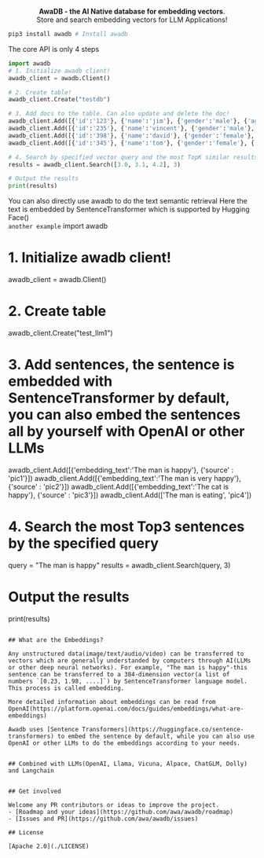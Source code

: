 <p align="center">
    <b>AwaDB - the AI Native database for embedding vectors</b>. <br />
    Store and search embedding vectors for LLM Applications!
</p>


```bash
pip3 install awadb # Install awadb 
```

The core API is only 4 steps 

```python
import awadb
# 1. Initialize awadb client!
awadb_client = awadb.Client()

# 2. Create table!
awadb_client.Create("testdb")

# 3. Add docs to the table. Can also update and delete the doc!
awadb_client.Add([{'id':'123'}, {'name':'jim'}, {'gender':'male'}, {'age':39}, 'hello', 'world', [1, 3.5, 3]])
awadb_client.Add([{'id':'235'}, {'name':'vincent'}, {'gender':'male'}, {'age':28}, 'what', 'doing', [1, 3.4, 2]])
awadb_client.Add([{'id':'398'}, {'name':'david'}, {'gender':'female'}, {'age':45}, 'yu', 'hi', [1, 2.4, 4]])
awadb_client.Add([{'id':'345'}, {'name':'tom'}, {'gender':'female'}, {'age':25}, 'hhuhu', 'hello', [1.3, 2.9, 8.9]])

# 4. Search by specified vector query and the most TopK similar results
results = awadb_client.Search([3.0, 3.1, 4.2], 3)

# Output the results
print(results)

```

You can also directly use awadb to do the text semantic retrieval
Here the text is embedded by SentenceTransformer which is supported by Hugging Face()   
```another example```
import awadb
# 1. Initialize awadb client!
awadb_client = awadb.Client()

# 2. Create table
awadb_client.Create("test_llm1") 

# 3. Add sentences, the sentence is embedded with SentenceTransformer by default, you can also embed the sentences all by yourself with OpenAI or other LLMs
awadb_client.Add([{'embedding_text':'The man is happy'}, {'source' : 'pic1'}])
awadb_client.Add([{'embedding_text':'The man is very happy'}, {'source' : 'pic2'}])
awadb_client.Add([{'embedding_text':'The cat is happy'}, {'source' : 'pic3'}])
awadb_client.Add(['The man is eating', 'pic4'])

# 4. Search the most Top3 sentences by the specified query
query = "The man is happy"
results = awadb_client.Search(query, 3)

# Output the results
print(results)

```

## What are the Embeddings?

Any unstructured data(image/text/audio/video) can be transferred to vectors which are generally understanded by computers through AI(LLMs or other deep neural networks). For example, "The man is happy"-this sentence can be transferred to a 384-dimension vector(a list of numbers `[0.23, 1.98, ....]`) by SentenceTransformer language model. This process is called embedding.

More detailed information about embeddings can be read from OpenAI(https://platform.openai.com/docs/guides/embeddings/what-are-embeddings)

Awadb uses [Sentence Transformers](https://huggingface.co/sentence-transformers) to embed the sentence by default, while you can also use OpenAI or other LLMs to do the embeddings according to your needs.


## Combined with LLMs(OpenAI, Llama, Vicuna, Alpace, ChatGLM, Dolly) and Langchain


## Get involved

Welcome any PR contributors or ideas to improve the project. 
- [Roadmap and your ideas](https://github.com/awa/awadb/roadmap)
- [Issues and PR](https://github.com/awa/awadb/issues)

## License

[Apache 2.0](./LICENSE)
